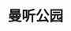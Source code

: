 ---
title: 曼听公园
description: 西双版纳傣族自治州, 景洪市
resources:
    - src: DSCF2373_cover.JPG
      params:
        cover: true
---
